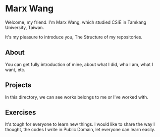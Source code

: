 # Marx Wang

Welcome, my friend.
I'm Marx Wang, which studied CSIE in Tamkang University, Taiwan.

It's my pleasure to introduce you, The Structure of my repositories.

## About

You can get fully introduction of mine, about what I did, who I am, what I want, etc.

## Projects

In this directory, we can see works belongs to me or I've worked with.

## Exercises

It's tough for everyone to learn new things. I would like to share the way I thought, the codes I write in Public Domain, let everyone can learn easily.
